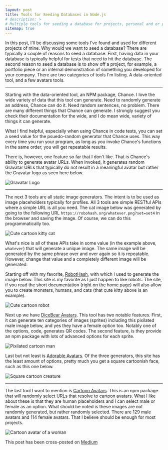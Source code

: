 ```yaml
---
layout: post
title: Tools for Seeding Databases in Node.js
# description: >
# Multiple tools for seeding a database for projects, personal and or professional.
sitemap: true
---
```


In this post, I'll be discussing some tools I've found and used for different projects of mine. Why would we want to seed a database? There are typically a couple of reasons to seed a database. First, having data in your database is typically helpful for tests that need to hit the database. The second reason to seed a database is to show off a project, for example, a portfolio piece or an internal demonstration of something you developed for your company.
There are two categories of tools I'm listing. A data-oriented tool, and a few avatars tools.

---

Starting with the data-oriented tool, an NPM package, Chance. I love the wide variety of data that this tool can generate. Need to randomly generate an address, Chance can do it. Need random sentences, no problem. There are many different things that Chance can generate. I strongly suggest you check their documentation for the wide, and I do mean wide, variety of things it can generate.

What I find helpful, especially when using Chance in code tests, you can set a seed value for the psuedo-random generator that Chance uses. This way every time you run your program, as long as you invoke Chance's functions in the same order, you will get repeatable results.

There is, however, one feature so far that I don't like. That is Chance's ability to generate avatar URLs. When invoked, it generates random Gravatar URLs that typically do not result in a meaningful avatar but rather the Gravatar logo as seen here below.

![Gravatar Logo](https://aaronyoung.dev/assets/img/posts/2020-05-06-tools-for-seeding-databases-in-node.js/gravatar.jpg)

---

The next 3 tools are all static image generators. The intent is to be used as image placeholders typically for profiles. All 3 tools are simple RESTful APIs where a simple URL is all you need. The cat image below was generated by going to the following URL `https://robohash.org/whatever.png?set=set4` in the browser and saving the image. Of course, we can do this programmatically too.

![Cute cartoon kitty cat](https://aaronyoung.dev/assets/img/posts/2020-05-06-tools-for-seeding-databases-in-node.js/cat.png)

What's nice is all of these APIs take in some value (in the example above, `whatever`) that will generate a unique image. The same image will be generated by the same phrase over and over again so it is repeatable. However, change that value and a completely different image will be generated.

Starting off with my favorite, [RobotHash](https://robohash.org/), with which I used to generate the image below. This site is my favorite as I just happen to like robots. The site, if you read the short documentation (right on the home page) will also allow you to create monsters, humans, and cats (that cute kitty above is an example).

![Cute cartoon robot](https://aaronyoung.dev/assets/img/posts/2020-05-06-tools-for-seeding-databases-in-node.js/robot.png)

Next up we have [DiceBear Avatars](https://avatars.dicebear.com/). This tool has two notable features. First, it can generate ten categories of images (sprites) including this pixilated male image below, and yes they have a female option too. Notably one of the options, code, generates QR codes. The second feature, is they provide an npm package with lots of advanced options for each sprite.

![Pixilated cartoon man](https://aaronyoung.dev/assets/img/posts/2020-05-06-tools-for-seeding-databases-in-node.js/pixel-man.svg)

Last but not least is [Adorable Avatars](http://avatars.adorable.io/). Of the three generators, this site has the least amount of options, pretty much you get a square cartoonish face, such as this one below.

![Square cartoon creature](https://aaronyoung.dev/assets/img/posts/2020-05-06-tools-for-seeding-databases-in-node.js/square-cartoon.png)

---

The last tool I want to mention is [Cartoon Avatars](https://www.npmjs.com/package/cartoon-avatar). This is an npm package that will randomly select URLs that resolve to cartoon avatars. What I like about these is that they are human placeholders and I can select male or female as an option. What should be noted is these images are not randomly generated, but rather randomly selected. There are 129 male avatars and 114 female avatars. That I believe should be enough for most projects.

![Cartoon avatar of a woman](https://aaronyoung.dev/assets/img/posts/2020-05-06-tools-for-seeding-databases-in-node.js/cartoon-avatar-woman.png)

This post has been cross-posted on [Medium](https://medium.com/@brainomite/the-case-for-system-backups-in-addition-to-git-or-another-vcs-1f3a54dc5ec5)
